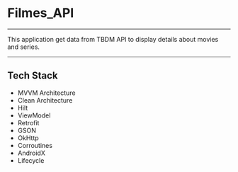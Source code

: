 # Filmes_API

<hr>

This application get data from TBDM API to display details about movies and series.

<hr>

<h2>Tech Stack</h2>

<ul>
  <li>MVVM Architecture</li>
  <li>Clean Architecture</li>
  <li>Hilt</li>
  <li>ViewModel</li>
  <li>Retrofit</li>
  <li>GSON</li>
  <li>OkHttp</li>
  <li>Corroutines</li>
  <li>AndroidX</li>
  <li>Lifecycle</li>
</ul>

